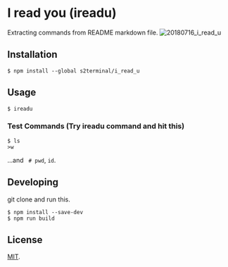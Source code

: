 # I read you (ireadu)
Extracting commands from README markdown file.
![20180716_i_read_u](https://user-images.githubusercontent.com/7953751/42761855-b07ff612-8949-11e8-9b4b-01d7a9f690e9.gif)

## Installation

```
$ npm install --global s2terminal/i_read_u
```

## Usage

```
$ ireadu
```

### Test Commands (Try ireadu command and hit this)

```
$ ls
>w
```
...and ` # pwd`, `id`.

## Developing

git clone and run this.
```
$ npm install --save-dev
$ npm run build
```

## License
[MIT](LICENSE).

